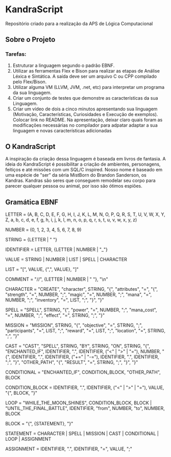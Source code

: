 # KandraScript
Repositório criado para a realização da APS de Lógica Computacional

## Sobre o Projeto

### Tarefas:
1. Estruturar a linguagem segundo o padrão EBNF.
2. Utilizar as ferramentas Flex e Bison para realizar as etapas de Análise Léxica e Sintática. A saída
deve ser um arquivo C ou CPP compilado pelo Flex/Bison.
3. Utilizar alguma VM (LLVM, JVM, .net, etc) para interpretar um programa da sua linguagem.
4. Criar um conjunto de testes que demonstre as características da sua Linguagem.
5. Criar um vídeo de dois a cinco minutos apresentando sua linguagem (Motivação, Características,
Curiosidades e Execução de exemplos). Colocar link no README. Na apresentação, deixar claro
quais foram as modificações necessárias no compilador para adpatar adaptar a sua linguagem e novas
características adicionadas

## O KandraScript

A inspiração da criação dessa linguagem é baseada em livros de fantasia. A ideia do KandraScript é possibilitar a criação de ambientes, personagens, feitiços e até missões com um SQL/C inspired. Nosso nome é baseado em uma espécie de "ser" da séria MistBorn do Brandon Sanderson, os Kandras. Kandras são seres que conseguem remodelar seu corpo para parecer qualquer pessoa ou animal, por isso são ótimos espiões. 

## Gramática EBNF

LETTER = (A, B, C, D, E, F, G, H, I, J, K, L, M, N, O, P, Q, R, S, T, U, V, W, X, Y, Z, a, b, c, d, e, f, g, h, i, j, k, l, m, n, o, p, q, r, s, t, u, v, w, x, y, z)

NUMBER = (0, 1, 2, 3, 4, 5, 6, 7, 8, 9)

STRING = {LETTER | " "}

IDENTIFIER = LETTER, {LETTER | NUMBER | "_"}

VALUE = STRING | NUMBER | LIST | SPELL | CHARACTER

LIST = "[", VALUE, {",", VALUE}, "]"

COMMENT = "//", {LETTER | NUMBER | " "}, "\n"

CHARACTER = "CREATE", "character", STRING, "{",
                "attributes", "=", "{",
                    "strength", "=", NUMBER, ";",
                    "magic", "=", NUMBER, ";",
                    "mana", "=", NUMBER, ";",
                    "inventory", "=", LIST, ";",
                "}", 
            "}"

SPELL = "SPELL", STRING, "{",
            "power", "=", NUMBER, ";",
            "mana_cost", "=", NUMBER, ";",
            "effect", "=", STRING, ";",
        "}"

MISSION = "MISSION", STRING, "{",
               "objective", "=", STRING, ";",
               "participants", "=", LIST, ";",
               "reward", "=", LIST, ";",
               "location", "=", STRING, ";",
           "}"

CAST = "CAST", "SPELL", STRING, "BY", STRING, "ON", STRING, "{",
           "ENCHANTED_IF", IDENTIFIER, ".", IDENTIFIER, ("<" | ">" | "="), NUMBER, "{",
                IDENTIFIER, ".", IDENTIFIER, ("+=" | "-="), IDENTIFIER, ".", IDENTIFIER, ";",
           "}",
           "OTHER_PATH", "{",
                "RESULT", "=", STRING, ";",
           "}",
       "}"

CONDITIONAL = "ENCHANTED_IF", CONDITION_BLOCK, "OTHER_PATH", BLOCK

CONDITION_BLOCK = IDENTIFIER, ".", IDENTIFIER, ("<" | ">" | "="), VALUE, "{", BLOCK, "}"

LOOP = "WHILE_THE_MOON_SHINES", CONDITION_BLOCK, BLOCK |
       "UNTIL_THE_FINAL_BATTLE", IDENTIFIER, "from", NUMBER, "to", NUMBER, BLOCK

BLOCK = "{", {STATEMENT}, "}"

STATEMENT = CHARACTER | SPELL | MISSION | CAST | CONDITIONAL | LOOP | ASSIGNMENT

ASSIGNMENT = IDENTIFIER, ".", IDENTIFIER, "=", VALUE, ";"

